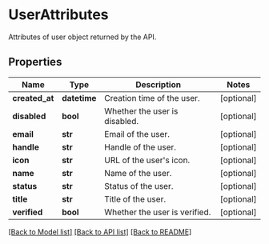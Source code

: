 # UserAttributes

Attributes of user object returned by the API.
## Properties
Name | Type | Description | Notes
------------ | ------------- | ------------- | -------------
**created_at** | **datetime** | Creation time of the user. | [optional] 
**disabled** | **bool** | Whether the user is disabled. | [optional] 
**email** | **str** | Email of the user. | [optional] 
**handle** | **str** | Handle of the user. | [optional] 
**icon** | **str** | URL of the user&#39;s icon. | [optional] 
**name** | **str** | Name of the user. | [optional] 
**status** | **str** | Status of the user. | [optional] 
**title** | **str** | Title of the user. | [optional] 
**verified** | **bool** | Whether the user is verified. | [optional] 

[[Back to Model list]](README.md#documentation-for-models) [[Back to API list]](README.md#documentation-for-api-endpoints) [[Back to README]](README.md)


